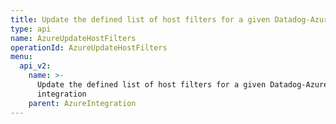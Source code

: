 ```yaml
---
title: Update the defined list of host filters for a given Datadog-Azure integration
type: api
name: AzureUpdateHostFilters
operationId: AzureUpdateHostFilters
menu:
  api_v2:
    name: >-
      Update the defined list of host filters for a given Datadog-Azure
      integration
    parent: AzureIntegration
---
```

